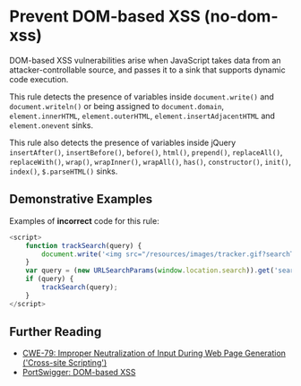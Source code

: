 # Prevent DOM-based XSS (no-dom-xss)

DOM-based XSS vulnerabilities arise when JavaScript takes data from an attacker-controllable source, and passes it to a sink that supports dynamic code execution.

This rule detects the presence of variables inside `document.write()` and `document.writeln()` or being assigned to `document.domain`, `element.innerHTML`, `element.outerHTML`, `element.insertAdjacentHTML` and `element.onevent` sinks.

This rule also detects the presence of variables inside jQuery `insertAfter()`, `insertBefore()`, `before()`, `html()`, `prepend()`, `replaceAll()`, `replaceWith()`, `wrap()`, `wrapInner()`, `wrapAll()`, `has()`, `constructor()`, `init()`, `index()`, `$.parseHTML()` sinks.

## Demonstrative Examples

Examples of **incorrect** code for this rule:

```js
<script>
    function trackSearch(query) {
        document.write('<img src="/resources/images/tracker.gif?searchTerms=' + query + '">');
    }
    var query = (new URLSearchParams(window.location.search)).get('search');
    if (query) {
        trackSearch(query);
    }
</script>
```

## Further Reading

- [CWE-79: Improper Neutralization of Input During Web Page Generation ('Cross-site Scripting')](https://cwe.mitre.org/data/definitions/79.html)
- [PortSwigger: DOM-based XSS](https://portswigger.net/web-security/cross-site-scripting/dom-based)
